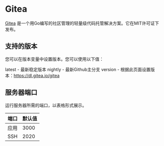 # Gitea

[Gitea](https://gitea.io/en-us/) 是一个用Go编写的社区管理的轻量级代码托管解决方案。它在MIT许可证下发布。

## 支持的版本
您可以在版本变量中设置版本。您可以使用以下值：

latest      - 最新稳定版本
nightly     - 最新Github主分支
version     - 根据此页面设置版本：https://dl.gitea.io/gitea

## 服务器端口

运行服务器所需的端口，以表格形式展示。

| 端口 | 默认值 |
| ---- | ------- |
| 应用  | 3000    |
| SSH  | 2020    | 